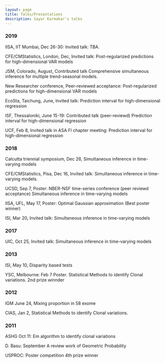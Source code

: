 ```yaml
---
layout: page
title: Talks/Presentations
description: Sayar Karmakar's talks
---
```


###  2019
IISA, IIT Mumbai, Dec 26-30: Invited talk: TBA. 

CFE/CMStatistics, London, Dec, Invited talk: Post-regularized predictions for high-dimensional VAR models

JSM, Colorado, August, Contributed talk Comprehensive simultaneous inference for multiple trend-seasonal models.

New Researcher conference, Peer-reviewed acceptance: Post-regularized predictions for high-dimensional VAR models

EcoSta, Taichung, June, Invited talk: Prediction interval for high-dimensional regression

ISF, Thessaloniki, June 15-19: Contributed talk (peer-reviewd) Prediction interval for high-dimensional regression

UCF, Feb 8, Invited talk in ASA Fl chapter meeting: Prediction interval for high-dimensional regression

###  2018

Calcutta triennial symposium, Dec 28, Simultaneous inference in time-varying models

CFE/CMStatistics, Pisa, Dec 16, Invited talk: Simultaneous inference in time-varying models.

UCSD, Sep 7, Poster: NBER-NSF time-series conference (peer reviewd acceptance) Simultaneous inference in time-varying models

IISA, UFL, May 17, Poster: Optimal Gaussian approximation (Best poster winner)

ISI, Mar 20, Invited talk: Simultaneous inference in time-varying models

###  2017

UIC, Oct 25, Invited talk: Simultaneous inference in time-varying models

###  2013 

ISI, May 10, Disparity based tests

YSC, Melbourne: Feb 7 Poster. Statistical Methods to identify Clonal variations. 2nd prize winnder



###  2012

IGM June 24, Mixing proportion in 58 exome 

CIAS, Jan 2, Statistical Methods to identify Clonal variations.

###  2011

ASHG Oct 11: Em algorithm to identify clonal variations

D. Basu: September A review work of Geometric Probability

USPROC: Poster competition 4th prize winner
